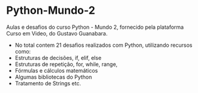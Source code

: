 # Python-Mundo-2
 Aulas e desafios do curso Python - Mundo 2, fornecido pela plataforma Curso em Video, do Gustavo Guanabara.
 - No total contem 21 desafios realizados com Python, utilizando recursos como:
  - Estruturas de decisões, if, elif, else
  - Estruturas de repetição, for, while, range,
  - Fórmulas e cálculos matemáticos
  - Algumas bibliotecas do Python
  - Tratamento de Strings etc. 
